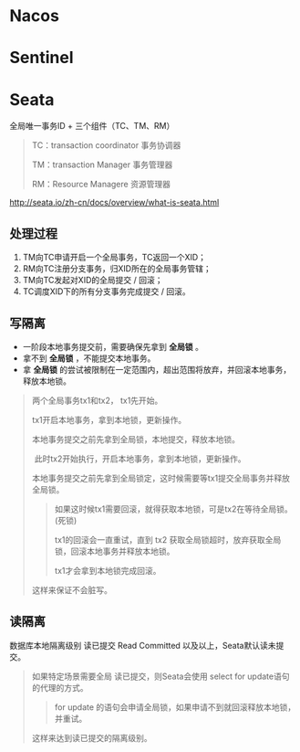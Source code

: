 # Nacos



# Sentinel



# Seata

全局唯一事务ID + 三个组件（TC、TM、RM）

> TC：transaction coordinator 事务协调器
>
> TM：transaction Manager  事务管理器
>
> RM：Resource Managere 资源管理器

http://seata.io/zh-cn/docs/overview/what-is-seata.html

## 处理过程

1. TM向TC申请开启一个全局事务，TC返回一个XID；
2. RM向TC注册分支事务，归XID所在的全局事务管辖；
3. TM向TC发起对XID的全局提交 / 回滚；
4. TC调度XID下的所有分支事务完成提交 / 回滚。

## 写隔离

- 一阶段本地事务提交前，需要确保先拿到 **全局锁** 。
- 拿不到 **全局锁** ，不能提交本地事务。
- 拿 **全局锁** 的尝试被限制在一定范围内，超出范围将放弃，并回滚本地事务，释放本地锁。

> 两个全局事务tx1和tx2， tx1先开始。
>
> tx1开启本地事务，拿到本地锁，更新操作。
>
> 本地事务提交之前先拿到全局锁，本地提交，释放本地锁。
>
> ​	此时tx2开始执行，开启本地事务，拿到本地锁，更新操作。
>
> ​	本地事务提交之前先拿到全局锁定，这时候需要等tx1提交全局事务并释放全局锁。
>
> > 如果这时候tx1需要回滚，就得获取本地锁，可是tx2在等待全局锁。(死锁)
> >
> > tx1的回滚会一直重试，直到 tx2 获取全局锁超时，放弃获取全局锁，回滚本地事务并释放本地锁。
> >
> > tx1才会拿到本地锁完成回滚。
>
> 这样来保证不会脏写。

## 读隔离

数据库本地隔离级别 读已提交 Read Committed 以及以上，Seata默认读未提交。

> 如果特定场景需要全局 读已提交，则Seata会使用 select for update语句的代理的方式。
>
> > for update 的语句会申请全局锁，如果申请不到就回滚释放本地锁，并重试。
>
> 这样来达到读已提交的隔离级别。
